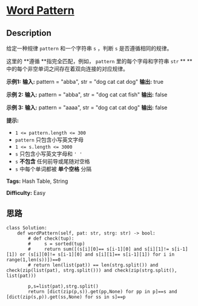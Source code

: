 # [Word Pattern][title]

## Description

给定一种规律 `pattern` 和一个字符串 `s` ，判断 `s` 是否遵循相同的规律。

这里的  **遵循  **指完全匹配，例如， `pattern` 里的每个字母和字符串 `str` ** **
中的每个非空单词之间存在着双向连接的对应规律。



**示例1:**
            **输入:** pattern = "abba", str = "dog cat cat dog"    **输出:** true

**示例 2:**
            **输入:** pattern = "abba", str = "dog cat cat fish"    **输出:** false

**示例 3:**
            **输入:** pattern = "aaaa", str = "dog cat cat dog"    **输出:** false



**提示:**

  * `1 <= pattern.length <= 300`
  * `pattern` 只包含小写英文字母
  * `1 <= s.length <= 3000`
  * `s` 只包含小写英文字母和 `' '`
  * `s`  **不包含** 任何前导或尾随对空格
  * `s` 中每个单词都被 **单个空格** 分隔


**Tags:** Hash Table, String

**Difficulty:** Easy

## 思路

``` python3
class Solution:
    def wordPattern(self, pat: str, strg: str) -> bool:
        # def check(tup):
        #     s = sorted(tup)
        #     return sum([(s[i][0]== s[i-1][0] and s[i][1]!= s[i-1][1]) or (s[i][0]!= s[i-1][0] and s[i][1]== s[i-1][1]) for i in range(1,len(s))])==0
        # return len(list(pat)) == len(strg.split()) and check(zip(list(pat), strg.split())) and check(zip(strg.split(), list(pat)))

        p,s=list(pat),strg.split()
        return [dict(zip(p,s)).get(pp,None) for pp in p]==s and [dict(zip(s,p)).get(ss,None) for ss in s]==p
```

[title]: https://leetcode-cn.com/problems/word-pattern

